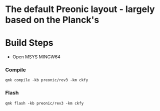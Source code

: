 # The default Preonic layout - largely based on the Planck's

# Build Steps

- Open MSYS MINGW64

### Compile

```shell
qmk compile -kb preonic/rev3 -km ckfy
```

### Flash

```shell
qmk flash -kb preonic/rev3 -km ckfy
```
